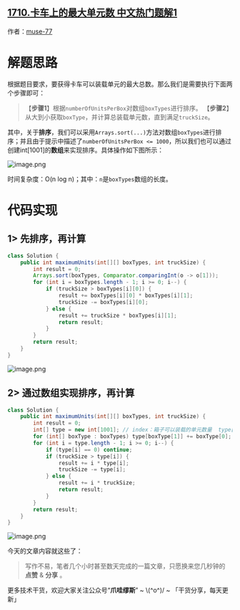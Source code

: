 ## [1710.卡车上的最大单元数 中文热门题解1](https://leetcode.cn/problems/maximum-units-on-a-truck/solutions/100000/zhua-wa-mou-si-by-muse-77-mttj)

作者：[muse-77](https://leetcode.cn/u/muse-77)

# 解题思路
根据题目要求，要获得卡车可以装载单元的最大总数。那么我们是需要执行下面两个步骤即可：
> 【**步骤1**】根据`numberOfUnitsPerBox`对数组`boxTypes`进行排序。
> 【**步骤2**】从大到小获取`boxType`，并计算总装载单元数，直到满足`truckSize`。

其中，关于**排序**，我们可以采用`Arrays.sort(...)`方法对数组`boxTypes`进行排序；并且由于提示中描述了`numberOfUnitsPerBox <= 1000`，所以我们也可以通过创建int[1001]的**数组**来实现排序。具体操作如下图所示：

![image.png](https://pic.leetcode.cn/1668469312-Dxfksm-image.png)

时间复杂度：O(n log n)；其中：`n`是`boxTypes`数组的长度。

# 代码实现
## 1> 先排序，再计算
```java
class Solution {
    public int maximumUnits(int[][] boxTypes, int truckSize) {
        int result = 0;
        Arrays.sort(boxTypes, Comparator.comparingInt(o -> o[1]));
        for (int i = boxTypes.length - 1; i >= 0; i--) {
            if (truckSize > boxTypes[i][0]) {
                result += boxTypes[i][0] * boxTypes[i][1];
                truckSize -= boxTypes[i][0];
            } else {
                result += truckSize * boxTypes[i][1];
                return result;
            }
        }
        return result;
    }
}
```

![image.png](https://pic.leetcode.cn/1668469329-dAmZkK-image.png)

## 2> 通过数组实现排序，再计算
```java
class Solution {
    public int maximumUnits(int[][] boxTypes, int truckSize) {
        int result = 0;
        int[] type = new int[1001]; // index：箱子可以装载的单元数量  type[index]：index类型的箱子的数量
        for (int[] boxType : boxTypes) type[boxType[1]] += boxType[0];
        for (int i = type.length - 1; i >= 0; i--) {
            if (type[i] == 0) continue;
            if (truckSize > type[i]) {
                result += i * type[i];
                truckSize -= type[i];
            } else {
                result += i * truckSize;
                return result;
            }
        }
        return result;
    }
}
```

![image.png](https://pic.leetcode.cn/1668469337-hVBVLS-image.png)

今天的文章内容就这些了：

> 写作不易，笔者几个小时甚至数天完成的一篇文章，只愿换来您几秒钟的 **点赞** & **分享** 。

更多技术干货，欢迎大家关注公众号“**爪哇缪斯**” ~ \\(^o^)/ ~ 「干货分享，每天更新」
